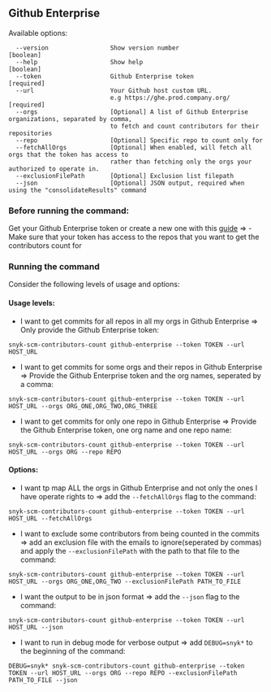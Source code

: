 ## Github Enterprise
Available options:
```
  --version                 Show version number                        [boolean]
  --help                    Show help                                  [boolean]
  --token                   Github Enterprise token                    [required]
  --url                     Your Github host custom URL.
                            e.g https://ghe.prod.company.org/          [required]
  --orgs                    [Optional] A list of Github Enterprise organizations, separated by comma, 
                            to fetch and count contributors for their repositories              
  --repo                    [Optional] Specific repo to count only for
  --fetchAllOrgs            [Optional] When enabled, will fetch all orgs that the token has access to
                            rather than fetching only the orgs your authorized to operate in.
  --exclusionFilePath       [Optional] Exclusion list filepath
  --json                    [Optional] JSON output, required when using the "consolidateResults" command
```

### Before running the command:
Get your Github Enterprise token or create a new one with this [guide](https://docs.github.com/en/authentication/keeping-your-account-and-data-secure/creating-a-personal-access-token) =>
    - Make sure that your token has access to the repos that you want to get the contributors count for

### Running the command

Consider the following levels of usage and options:

#### Usage levels:
- I want to get commits for all repos in all my orgs in Github Enterprise => Only provide the Github Enterprise token: 
```
snyk-scm-contributors-count github-enterprise --token TOKEN --url HOST_URL
```

- I want to get commits for some orgs and their repos in Github Enterprise => Provide the Github Enterprise token
  and the org names, seperated by a comma:
```
snyk-scm-contributors-count github-enterprise --token TOKEN --url HOST_URL --orgs ORG_ONE,ORG_TWO,ORG_THREE
```

- I want to get commits for only one repo in Github Enterprise => Provide the Github Enterprise token,
  one org name and one repo name:
```
snyk-scm-contributors-count github-enterprise --token TOKEN --url HOST_URL --orgs ORG --repo REPO
```

#### Options:
- I want tp map ALL the orgs in Github Enterprise and not only the ones I have operate rights to => add the `--fetchAllOrgs` flag to the command:
```
snyk-scm-contributors-count github-enterprise --token TOKEN --url HOST_URL --fetchAllOrgs
```

- I want to exclude some contributors from being counted in the commits => add an exclusion file with the emails to ignore(seperated by commas) and apply the `--exclusionFilePath` with the path to that file to the command:
```
snyk-scm-contributors-count github-enterprise --token TOKEN --url HOST_URL --orgs ORG_ONE,ORG_TWO --exclusionFilePath PATH_TO_FILE
```

- I want the output to be in json format => add the `--json` flag to the command:
```
snyk-scm-contributors-count github-enterprise --token TOKEN --url HOST_URL --json
```

- I want to run in debug mode for verbose output => add `DEBUG=snyk*` to the beginning of the command:
```
DEBUG=snyk* snyk-scm-contributors-count github-enterprise --token TOKEN --url HOST_URL --orgs ORG --repo REPO --exclusionFilePath PATH_TO_FILE --json
```